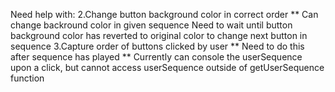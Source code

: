 Need help with:
2.Change button background color in correct order
    ** Can change backround color in given sequence
    Need to wait until button background color has reverted to original color
    to change next button in sequence
3.Capture order of buttons clicked by user
    ** Need to do this after sequence has played
    ** Currently can console the userSequence upon a click, but
    cannot access userSequence outside of getUserSequence function
    